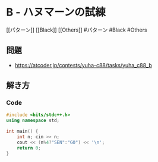 # B - ハヌマーンの試練
[[パターン]] [[Black]] [[Others]]
#パターン #Black #Others 

## 問題
- https://atcoder.jp/contests/yuha-c88/tasks/yuha_c88_b

## 解き方
### Code
```c++
#include <bits/stdc++.h>
using namespace std;

int main() {
	int n; cin >> n;
	cout << (n%4?"SEN":"GO") << '\n';
	return 0;
}
```